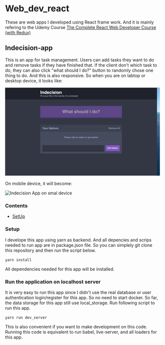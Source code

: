 # Web_dev_react

These are web apps I developed using React frame work. And it is mainly refering to the Udemy Course [The Complete React Web Developer Course (with Redux)](https://www.udemy.com/course/the-complete-react-js-redux-course-build-modern-web-apps/?utm_source=adwords&utm_medium=udemyads&utm_campaign=React_v.PROF_la.EN_cc.US_ti.7450&utm_content=deal4584&utm_term=_._ag_79286080766_._ad_436603255117_._kw__._de_c_._dm__._pl__._ti_dsa-774930031089_._li_9005779_._pd__._&matchtype=b&gclid=EAIaIQobChMI06a-yZj46QIVmYrICh1bbwPAEAAYASAAEgLEO_D_BwE)

## Indecision-app

This is an app for task management. Users can add tasks they want to do and remove tasks if they have finished that. If the client don't which task to do, they can also click "what should I do?" button to randomly chose one thing to do. And this is also responsive. So when you are on labtop or desktop device, it looks like:

![Indecision App on large device](Indecisionapp_large.png)

On mobile device, it will become:

![Indecision App on smal device](Indecision_small.png)

### Contents
* [SetUp](#Setup)


### Setup

I develope this app using yarn as backend. And all depencies and scrips needed to run app are in package.json file. So you can simplely git clone this repository and then run the script below.

```
yarn install
```
All dependencies needed for this app will be installed.

### Run the application on localhost server

It is very easy to run this app since I didn't use the real database or user authentication login/register for this app. So no need to start docker. So far, the data storage for this app still use local_storage. Run following script to run this app.

```
yarn run dev_server
```

This is also convenient if you want to make development on this code. Running this code is equivalent to run babel, live-server, and all loaders for this app. 


